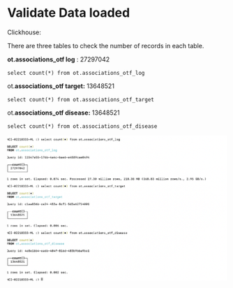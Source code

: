 # Validate Data loaded

Clickhouse:

There are three tables to check the number of records in each table. 

**ot.associations\_otf log** :    27297042  

```text
select count(*) from ot.associations_otf_log
```

ot.**associations\_otf target:** 13648521

```text
select count(*) from ot.associations_otf_target
```

ot.**associations\_otf disease:** 13648521

```text
select count(*) from ot.associations_otf_disease
```

![](.gitbook/assets/screen-shot-2021-06-09-at-11.09.32-pm.png)



